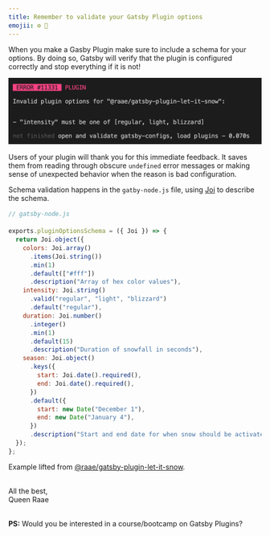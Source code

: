```yaml
---
title: Remember to validate your Gatsby Plugin options
emojii: ⚙️ 📐
---
```


When you make a Gasby Plugin make sure to include a schema for your options. By doing so, Gatsby will verify that the plugin is configured correctly and stop everything if it is not!

![Options Error](option-error.png)

Users of your plugin will thank you for this immediate feedback. It saves them from reading through obscure `undefined` error messages or making sense of unexpected behavior when the reason is bad configuration.

Schema validation happens in the `gatby-node.js` file, using [Joi](https://joi.dev) to describe the schema.

```js
// gatsby-node.js

exports.pluginOptionsSchema = ({ Joi }) => {
  return Joi.object({
    colors: Joi.array()
      .items(Joi.string())
      .min(1)
      .default(["#fff"])
      .description("Array of hex color values"),
    intensity: Joi.string()
      .valid("regular", "light", "blizzard")
      .default("regular"),
    duration: Joi.number()
      .integer()
      .min(1)
      .default(15)
      .description("Duration of snowfall in seconds"),
    season: Joi.object()
      .keys({
        start: Joi.date().required(),
        end: Joi.date().required(),
      })
      .default({
        start: new Date("December 1"),
        end: new Date("January 4"),
      })
      .description("Start and end date for when snow should be activated"),
  });
};
```

Example lifted from [@raae/gatsby-plugin-let-it-snow](https://github.com/queen-raae/gatsby-plugin-let-it-snow/blob/main/plugin/gatsby-node.js).

&nbsp;  
All the best,  
Queen Raae

&nbsp;  
**PS:** Would you be interested in a course/bootcamp on Gatsby Plugins?
